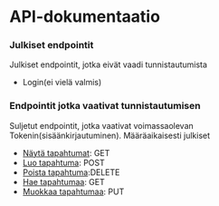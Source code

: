 # API-dokumentaatio

### Julkiset endpointit
Julkiset endpointit, jotka eivät vaadi tunnistautumista

- Login(ei vielä valmis)

### Endpointit jotka vaativat tunnistautumisen
Suljetut endpointit, jotka vaativat voimassaolevan Tokenin(sisäänkirjautuminen).
Määräaikaisesti julkiset

- [Näytä tapahtumat](): GET
- [Luo tapahtuma](): POST
- [Poista tapahtuma](tapahtumat/delete.md):DELETE 
- [Hae tapahtumaa](): GET
- [Muokkaa tapahtumaa](): PUT
